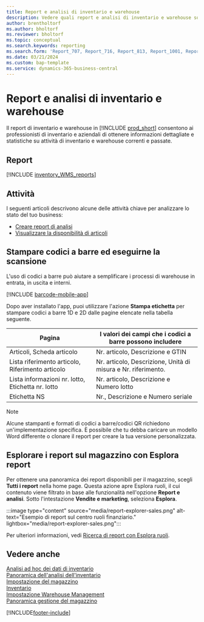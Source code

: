 ```yaml
---
title: Report e analisi di inventario e warehouse
description: Vedere quali report e analisi di inventario e warehouse sono disponibili nella versione standard di Business Central in modo da poter tenere traccia della propria attività.
author: brentholtorf
ms.author: bholtorf
ms.reviewer: bholtorf
ms.topic: conceptual
ms.search.keywords: reporting
ms.search.form: 'Report_707, Report_716, Report_813, Report_1001, Report_5807, Report_5808, Report_5809, Report_7313, Report_7319, Report_7320'
ms.date: 03/21/2024
ms.custom: bap-template
ms.service: dynamics-365-business-central
---
```

# Report e analisi di inventario e warehouse

Il report di inventario e warehouse in [!INCLUDE [prod_short](includes/prod_short.md)] consentono ai professionisti di inventario e aziendali di ottenere informazioni dettagliate e statistiche su attività di inventario e warehouse correnti e passate.  

## Report

[!INCLUDE [inventory_WMS_reports](includes/inventory-WMS-reports-include.md)]

## Attività

I seguenti articoli descrivono alcune delle attività chiave per analizzare lo stato del tuo business:

* [Creare report di analisi](bi-how-create-analysis-views-reports.md)  
* [Visualizzare la disponibilità di articoli](inventory-how-availability-overview.md)

## Stampare codici a barre ed eseguirne la scansione

L'uso di codici a barre può aiutare a semplificare i processi di warehouse in entrata, in uscita e interni. 

[!INCLUDE [barcode-mobile-app](includes/barcode-mobile-app.md)]

Dopo aver installato l'app, puoi utilizzare l'azione **Stampa etichetta** per stampare codici a barre 1D e 2D dalle pagine elencate nella tabella seguente.

|Pagina  |I valori dei campi che i codici a barre possono includere  |
|---------|---------|
|Articoli, Scheda articolo     |Nr. articolo, Descrizione e GTIN         |
|Lista riferimento articolo, Riferimento articolo     |Nr. articolo, Descrizione, Unità di misura e Nr. riferimento.         |
|Lista informazioni nr. lotto, Etichetta nr. lotto     |Nr. articolo, Descrizione e Numero lotto       |
|Etichetta NS     |Nr., Descrizione e Numero seriale         |

> [!NOTE]
> Alcune stampanti e formati di codici a barre/codici QR richiedono un'implementazione specifica. È possibile che tu debba caricare un modello Word differente o clonare il report per creare la tua versione personalizzata.


## Esplorare i report sul magazzino con Esplora report

Per ottenere una panoramica dei report disponibili per il magazzino, scegli **Tutti i report** nella home page. Questa azione apre Esplora ruoli, il cui contenuto viene filtrato in base alle funzionalità nell'opzione **Report e analisi**. Sotto l'intestazione **Vendite e marketing**, seleziona **Esplora**.

:::image type="content" source="media/report-explorer-sales.png" alt-text="Esempio di report sul centro ruoli finanziario." lightbox="media/report-explorer-sales.png":::

Per ulteriori informazioni, vedi [Ricerca di report con Esplora ruoli](ui-role-explorer.md).


## Vedere anche

[Analisi ad hoc dei dati di inventario](ad-hoc-analysis-inventory.md)  
[Panoramica dell'analisi dell'inventario](inventory-analytics-overview.md)   
[Impostazione del magazzino](inventory-setup-inventory.md)  
[Inventario](inventory-manage-inventory.md)  
[Impostazione Warehouse Management](warehouse-setup-warehouse.md)  
[Panoramica gestione del magazzino](design-details-warehouse-management.md)

[!INCLUDE[footer-include](includes/footer-banner.md)]
